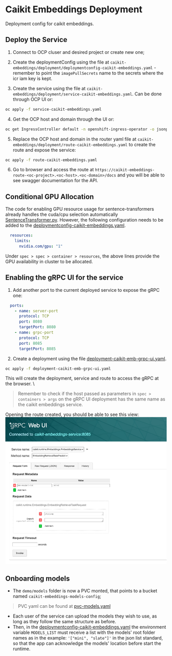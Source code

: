 # Caikit Embeddings Deployment

Deployment config for caikit embeddings.

## Deploy the Service

1. Connect to OCP cluser and desired project or create new one;

2. Create the deploymentConfig using the file at `caikit-embeddings/deployment/deploymentconfig-caikit-embeddings.yaml` - remember to point the `imagePullSecrets` name to the secrets where the icr iam key is kept.
   
3. Create the service using the file at `caikit-embeddings/deployment/service-caikit-embeddings.yaml`. Can be done through OCP UI or:
```bash
oc apply -f service-caikit-embeddings.yaml
```
4. Get the OCP host and domain through the UI or:
```sh
oc get IngressController default -n openshift-ingress-operator -o jsonpath='{ .status.domain}'
```
5. Replace the OCP host and domain in the router yaml file at `caikit-embeddings/deployment/route-caikit-embeddings.yaml`  to create the route and expose the service:
```bash
oc apply -f route-caikit-embeddings.yaml
```
6. Go to browser and access the route at `https://caikit-embeddings-route-<oc-project>.<oc-host>.<oc-domain>/docs` and you will be able to see swagger documentation for the API.

## Conditional GPU Allocation

The code for enabling GPU resource usage for sentence-transformers already handles the cuda/cpu selection automatically [SentenceTransformer.py](https://github.com/UKPLab/sentence-transformers/blob/master/sentence_transformers/SentenceTransformer.py#L104). However, the following configuration needs to be added to the [deploymentconfig-caikit-embeddings.yaml](./deploymentconfig-caikit-embeddings.yaml).

```yaml
  resources:
    limits:
      nvidia.com/gpu: "1"
```
Under `spec > spec > container > resources`, the above lines provide the GPU availability in cluster to be allocated.

## Enabling the gRPC UI for the service

1. Add another port to the current deployed service to expose the gRPC one:
```yaml
  ports:
    - name: server-port
      protocol: TCP
      port: 8080
      targetPort: 8080
    - name: grpc-port
      protocol: TCP
      port: 8085
      targetPort: 8085
```
2. Create a deployment using the file [deployment-caikit-emb-grpc-ui.yaml](deployment-caikit-emb-grpc-ui.yaml).

```bash
oc apply -f deployment-caikit-emb-grpc-ui.yaml
```
This will create the deployment, service and route to access the gRPC at the browser. \

> Remember to check if the host passed as parameters in `spec > containers > args` on the gRPC UI deployment has the same name as the caikit embeddings service.

Opening the route created, you should be able to see this view:
![grpc_ui](./assets/grpc-ui.png)

## Onboarding models

- The `demo/models` folder is now a PVC monted, that points to a bucket named `caikit-embeddings-models-config`;
> PVC yaml can be found at [pvc-models.yaml](pvc-models.yaml)
- Each user of the service can upload the models they wish to use, as long as they follow the same structure as before. 
- Then, in the [deploymentconfig-caikit-embeddings.yaml](deploymentconfig-caikit-embeddings.yaml) the environment variable `MODELS_LIST` must receive a list with the models' root folder names as in the example: `'["mini", "slate"]'` in the json list standard, so that the app can acknowledge the models' location before start the runtime.